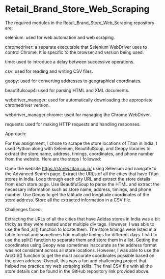 # Retail_Brand_Store_Web_Scraping

The required modules in the Retail_Brand_Store_Web_Scraping repository are:

selenium: used for web automation and web scraping.

chromedriver: a separate executable that Selenium WebDriver uses to control Chrome. It is specific to the browser and version being used.

time: used to introduce a delay between successive operations.

csv: used for reading and writing CSV files.

geopy: used for converting addresses to geographical coordinates.

beautifulsoup4: used for parsing HTML and XML documents.

webdriver_manager: used for automatically downloading the appropriate chromedriver version.

webdriver_manager.chrome: used for managing the Chrome WebDriver.

requests: used for making HTTP requests and handling responses.

Approach:

For this assignment, I chose to scrape the store locations of Titan in India. I used Python along with Selenium, BeautifulSoup, and Geopy libraries to extract the store name, address, timings, coordinates, and phone number from the website. Here are the steps I followed:

Open the website https://stores.titan.co.in/ using Selenium and navigate to the Advanced Search page.
Extract the URLs of all the cities that have Titan stores in India.
Loop through each city URL and extract the store details from each store page.
Use BeautifulSoup to parse the HTML and extract the necessary information such as store name, address, timings, and phone number.
Use Geopy to get the latitude and longitude coordinates of the store address.
Store all the extracted information in a CSV file.

Challenges faced:

Extracting the URLs of all the cities that have Adidas stores in India was a bit tricky as they were nested under multiple div tags. However, I was able to use the find_all() function to locate them.
The store timings were listed in a table format and sometimes had multiple timings for different days. I had to use the split() function to separate them and store them in a list.
Getting the coordinates using Geopy was sometimes inaccurate as the address format was not consistent across all store locations. However, I was able to use the ArcGIS() function to get the most accurate coordinates possible based on the given address.
Overall, this was a fun and challenging project that helped me practice my web scraping skills. The final CSV file with all the store details can be found in the GitHub repository link provided above.


